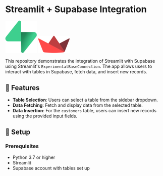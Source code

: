 # Streamlit + Supabase Integration
<img src="./supabase-logo.png" alt="Supabase Logo" width="100"/> <img src="./streamlit-logo.png" alt="Streamlit Logo" width="100"/>

This repository demonstrates the integration of Streamlit with Supabase using Streamlit's `ExperimentalBaseConnection`.
The app allows users to interact with tables in Supabase, fetch data, and insert new records.

## 🌟 Features

- **Table Selection**: Users can select a table from the sidebar dropdown.
- **Data Fetching**: Fetch and display data from the selected table.
- **Data Insertion**: For the `customers` table, users can insert new records using the provided input fields.

## 🚀 Setup

### Prerequisites

- Python 3.7 or higher
- Streamlit
- Supabase account with tables set up
